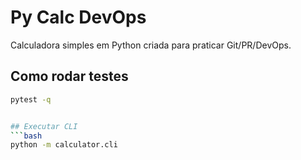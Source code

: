 # Py Calc DevOps

Calculadora simples em Python criada para praticar Git/PR/DevOps.

## Como rodar testes
```bash
pytest -q


## Executar CLI
```bash
python -m calculator.cli